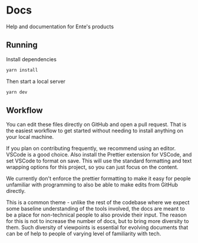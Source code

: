 # Docs

Help and documentation for Ente's products

## Running

Install dependencies

```sh
yarn install
```

Then start a local server

```sh
yarn dev
```

## Workflow

You can edit these files directly on GitHub and open a pull request. That is the
easiest workflow to get started without needing to install anything on your
local machine.

If you plan on contributing frequently, we recommend using an editor. VSCode is
a good choice. Also install the Prettier extension for VSCode, and set VSCode to
format on save. This will use the standard formatting and text wrapping options
for this project, so you can just focus on the content.

We currently don't enforce the prettier formatting to make it easy for people
unfamiliar with programming to also be able to make edits from GitHub directly.

This is a common theme - unlike the rest of the codebase where we expect some
baseline understanding of the tools involved, the docs are meant to be a place
for non-technical people to also provide their input. The reason for this is not
to increase the number of docs, but to bring more diversity to them. Such
diversity of viewpoints is essential for evolving documents that can be of help
to people of varying level of familiarity with tech.
